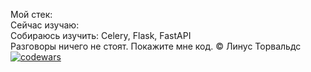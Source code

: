 Мой стек:  
Сейчас изучаю:  
Собираюсь изучить: Celery, Flask, FastAPI  
Разговоры ничего не стоят. Покажите мне код. © Линус Торвальдс  
[![codewars](https://www.codewars.com/users/Aruytehno/badges/large)](https://www.codewars.com/users/Aruytehno)  

